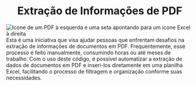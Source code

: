 <h1 align="center"> Extração de Informações de PDF </h1>

![Icone de um PDF à esquerda e uma seta apontando para um icone Excel à direita](https://github.com/WillAbreu/Potf-lio/assets/108837292/3908c133-8b3b-4e74-bb30-d3ab4ec4199c)
Esta é uma iniciativa que visa ajudar pessoas que enfrentam desafios na extração de informações de documentos em PDF. Frequentemente, esse processo é feito manualmente, consumindo horas ou até meses de trabalho. Com o uso deste código, é possível automatizar a extração de dados de documentos em PDF e inseri-los diretamente em uma planilha Excel, facilitando o processo de filtragem e organização conforme suas necessidades.
